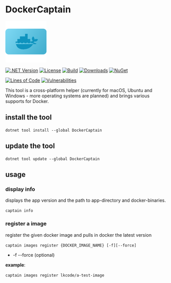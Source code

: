 # DockerCaptain

![DockerCaptain](https://raw.githubusercontent.com/lk-code/docker-captain/main/icon_128.png)

[![.NET Version](https://img.shields.io/badge/dotnet%20version-net6.0-blue?style=flat-square)](http://www.nuget.org/packages/DockerCaptain/)
[![License](https://img.shields.io/github/license/lk-code/docker-captain.svg?style=flat-square)](https://github.com/lk-code/docker-captain/blob/master/LICENSE)
[![Build](https://github.com/lk-code/docker-captain/actions/workflows/dotnet-desktop.yml/badge.svg)](https://github.com/lk-code/docker-captain/actions/workflows/dotnet-desktop.yml)
[![Downloads](https://img.shields.io/nuget/dt/dockercaptain.svg?style=flat-square)](http://www.nuget.org/packages/dockercaptain/)
[![NuGet](https://img.shields.io/nuget/v/dockercaptain.svg?style=flat-square)](http://nuget.org/packages/dockercaptain)

[![Lines of Code](https://sonarcloud.io/api/project_badges/measure?project=lk-code_docker-captain&metric=ncloc)](https://sonarcloud.io/summary/new_code?id=lk-code_docker-captain)
[![Vulnerabilities](https://sonarcloud.io/api/project_badges/measure?project=lk-code_docker-captain&metric=vulnerabilities)](https://sonarcloud.io/summary/new_code?id=lk-code_docker-captain)

This tool is a cross-platform helper (currently for macOS, Ubuntu and Windows - more operating systems are planned) and brings various supports for Docker.

## install the tool

`dotnet tool install --global DockerCaptain`

## update the tool

`dotnet tool update --global DockerCaptain`

## usage

### display info

displays the app version and the path to app-directory and docker-binaries.

`captain info`

### register a image

register the given docker image and pulls in docker the latest version

`captain images register {DOCKER_IMAGE_NAME} [-f][--force]`

* -f --force (optional)

**example**:

`captain images register lkcode/a-test-image`

